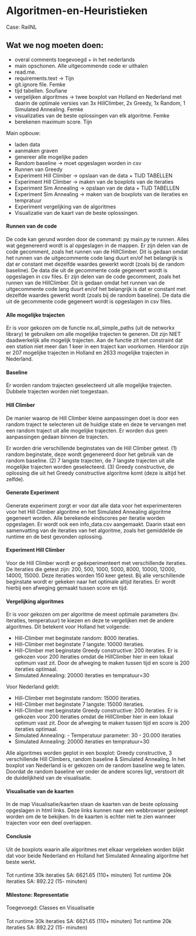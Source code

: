 # Algoritmen-en-Heuristieken
Case: RailNL

## Wat we nog moeten doen:
- overal comments toegevoegd + in het nederlands
- main opschonen. Alle uitgecommende code er uithalen
- read.me. 
- requirements.text -> Tijn
- git.ignore file. Femke
- tijd tabellen. Soufiane
- vergelijken algoritmes -> twee boxplot van Holland en Nederland met daarin de optimale versies van 3x HillClimber, 2x Greedy, 1x Random, 1 Simulated Annealing. Femke
- visualizaties van de beste oplossingen van elk algoritme. Femke
- berekenen maximum score. Tijn 

Main opbouw:
- laden data
- aanmaken graven
- genereer alle mogelijke paden
- Random baseline -> moet opgeslagen worden in csv
- Runnen van Greedy
- Experiment Hill Climber -> opslaan van de data + TIJD TABELLEN
- Experiment Hill Climber -> maken van de boxplots van de iteraties
- Experiment Sim Annealing -> opslaan van de data + TIJD TABELLEN
- Experiment Sim Annealing -> maken van de boxplots van de iteraties en tempratuur
- Experiment vergelijking van de algoritmes
- Visualizatie van de kaart van de beste oplossingen.

#### Runnen van de code
De code kan gerund worden door de command: py main.py te runnen. Alles wat gegenereerd wordt is al opgeslagen in de mappen. 
Er zijn delen van de code gecomment, zoals het runnen van de HillClimber. Dit is gedaan omdat het runnen van de uitgecommente code lang duurt en/of het belangrijk is dat er constant met dezelfde waardes gewerkt wordt (zoals bij de random baseline). De data die uit de gecommente code gegeneert wordt is opgeslagen in csv files. 
Er zijn delen van de code gecomment, zoals het runnen van de HillClimber. Dit is gedaan omdat het runnen van de uitgecommente code lang duurt en/of het belangrijk is dat er constant met dezelfde waardes gewerkt wordt (zoals bij de random baseline). De data die uit de gecommente code gegeneert wordt is opgeslagen in csv files. 

#### Alle mogelijke trajecten
Er is voor gekozen om de functie nx.all_simple_paths (uit de networkx library) te gebruiken om alle mogelijke trajecten te generen. Dit zijn NIET daadwerkelijk alle mogelijk trajecten. Aan de functie zit het constraint dat een station niet meer dan 1 keer in een traject kan voorkomen. Hierdoor zijn er 207 mogelijke trajecten in Holland en 2633 mogelijke trajecten in Nederland.

#### Baseline
Er worden random trajecten geselecteerd uit alle mogelijke trajecten. Dubbele trajecten worden niet toegestaan.

#### Hill Climber
De manier waarop de Hill Climber kleine aanpassingen doet is door een random traject te selecteren uit de huidige state en deze te vervangen met een random traject uit alle mogelijke trajecten. Er worden dus geen aanpassingen gedaan binnen de trajecten. 

Er worden drie verschillende beginstates van de Hill Climber getest. (1) random beginstate, deze wordt gegenereerd door het gebruik van de random baseline. (2) 7 langste trajecten, de 7 langste trajecten uit alle mogelijke trajecten worden geselecteerd. (3) Greedy constructive, de oplossing die uit het Greedy constructive algoritme komt (deze is altijd het zelfde). 

#### Generate Experiment
Generate experiment zorgt er voor dat alle data voor het experimenteren voor het Hill Climber algoritme en het Simulated Annealing algoritme gegeneert worden. Alle berekende eindscores per iteratie worden opgeslagen. Er wordt ook een info_data.csv aangemaakt. Daarin staat een samenvatting van de iteraties van het algoritme, zoals het gemiddelde de runtime en de best gevonden oplossing.

#### Experiment Hill Climber
Voor de Hill Climber wordt er geëxperimenteert met verschillende iteraties. De iteraties die getest zijn: 200, 500, 1000, 5000, 8000, 10000, 12000, 14000, 15000. Deze iteraties worden 150 keer getest. Bij alle verschillende beginstate wordt er gekeken naar het optimale altijd iteraties. Er wordt hierbij een afweging gemaakt tussen score en tijd. 

#### Vergelijking algoritmes
Er is voor gekozen om per algoritme de meest optimale parameters (bv. iteraties, temperatuur) te kiezen en deze te vergelijken met de andere algoritmes. Dit betekent voor Holland het volgende:
- Hill-Climber met beginstate random: 8000 iteraties.
- Hill-Climber met beginstate 7 langste: 10000 iteraties.
- Hill-Climber met beginstate Greedy constructive: 200 iteraties. Er is gekozen voor 200 iteraties omdat de HillClimber hier in een lokaal optimum vast zit. Door de afweging te maken tussen tijd en score is 200 iteraties optimaal. 
- Simulated Annealing: 20000 iteraties en tempratuur=30

Voor Nederland geldt:
- Hill-Climber met beginstate random: 15000 iteraties.
- Hill-Climber met beginstate 7 langste: 15000 iteraties.
- Hill-Climber met beginstate Greedy constructive: 200 iteraties. Er is gekozen voor 200 iteraties omdat de HillClimber hier in een lokaal optimum vast zit. Door de afweging te maken tussen tijd en score is 200 iteraties optimaal. 
- Simulated Annealing:
                - Temperatuur parameter: 30
                - 20.000 iteraties
- Simulated Annealing: 20000 iteraties en tempratuur=30

Alle algoritmes worden geplot in een boxplot: Greedy constructive, 3 verschillende Hill Climbers, random baseline & Simulated Annealing.
In het boxplot van Nederland is er gekozen om de random baseline weg te laten. Doordat de random baseline ver onder de andere scores ligt, verstoort dit de duidelijkheid van de visualisatie. 

#### Visualisatie van de kaarten
In de map Visualisatie/kaarten staan de kaarten van de beste oplossing opgeslagen in html links. Deze links kunnen naar een webbrowser gesleept worden om de te bekijken. In de kaarten is echter niet te zien wanneer trajecten voor een deel overlappen. 

#### Conclusie
Uit de boxplots waarin alle algoritmes met elkaar vergeleken worden blijkt dat voor beide Nederland en Holland het Simulated Annealing algoritme het beste werkt. 


####
Tot runtime 30k iteraties SA: 6621.65 (110+ minuten)
Tot runtime 20k iteraties SA: 892.22 (15- minuten)

#### Milestone: Representatie
Toegevoegd: Classes en Visualisatie





####
Tot runtime 30k iteraties SA: 6621.65 (110+ minuten)
Tot runtime 20k iteraties SA: 892.22 (15- minuten)


